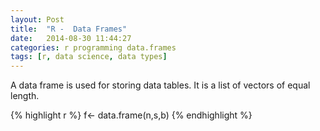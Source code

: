 ```yaml
---
layout: Post
title:  "R -  Data Frames"
date:   2014-08-30 11:44:27
categories: r programming data.frames
tags: [r, data science, data types]
---
```


A data frame is used for storing data tables. It is a list of vectors of equal length.

{% highlight r %}
    f<- data.frame(n,s,b)
{% endhighlight %}
